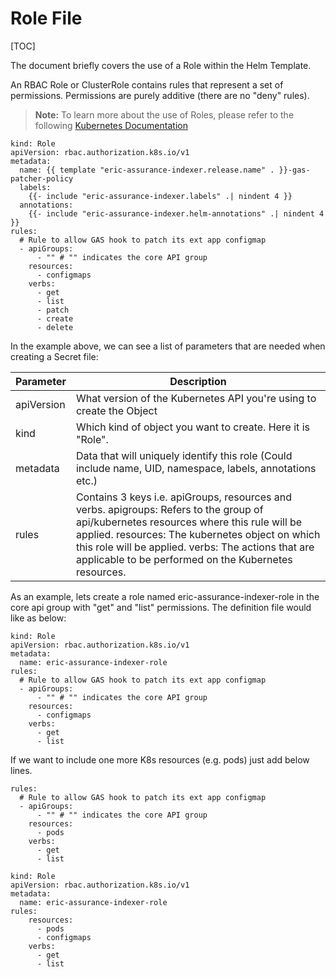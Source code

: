 # Role File

[TOC]


The document briefly covers the use of a Role within the Helm Template.

An RBAC Role or ClusterRole contains rules that represent a set of permissions.
Permissions are purely additive (there are no "deny" rules).

> **Note:** To learn more about the use of Roles, please refer to the following [Kubernetes Documentation](https://kubernetes.io/docs/reference/access-authn-authz/rbac/#role-and-clusterrole)


```
kind: Role
apiVersion: rbac.authorization.k8s.io/v1
metadata:
  name: {{ template "eric-assurance-indexer.release.name" . }}-gas-patcher-policy
  labels:
    {{- include "eric-assurance-indexer.labels" .| nindent 4 }}
  annotations:
    {{- include "eric-assurance-indexer.helm-annotations" .| nindent 4 }}
rules:
  # Rule to allow GAS hook to patch its ext app configmap
  - apiGroups:
      - "" # "" indicates the core API group
    resources:
      - configmaps
    verbs:
      - get
      - list
      - patch
      - create
      - delete

```


In the example above, we can see a list of parameters that are needed when creating a Secret file:

|Parameter|Description|
|-------------------------|-------------------------------------------------------------------------------------------------------------------------------------------------------------------------------------------------------------------------------------------------------------------------------------------------------|
|apiVersion|What version of the Kubernetes API you're using to create the Object|
|kind|Which kind of object you want to create. Here it is "Role".|
|metadata|Data that will uniquely identify this role (Could include name, UID, namespace, labels, annotations etc.)|
|rules|Contains 3 keys i.e. apiGroups, resources and verbs. apigroups: Refers to the group of api/kubernetes resources where this rule will be applied. resources: The kubernetes object on which this role will be applied. verbs: The actions that are applicable to be performed on the Kubernetes resources.|




As an example, lets create a role named eric-assurance-indexer-role in the core api group with "get" and "list" permissions.
The definition file would like as below:

```
kind: Role
apiVersion: rbac.authorization.k8s.io/v1
metadata:
  name: eric-assurance-indexer-role
rules:
  # Rule to allow GAS hook to patch its ext app configmap
  - apiGroups:
      - "" # "" indicates the core API group
    resources:
      - configmaps
    verbs:
      - get
      - list
```


If we want to include one more K8s resources (e.g. pods) just add below lines.

```
rules:
  # Rule to allow GAS hook to patch its ext app configmap
  - apiGroups:
      - "" # "" indicates the core API group
    resources:
      - pods
    verbs:
      - get
      - list

```


```
kind: Role
apiVersion: rbac.authorization.k8s.io/v1
metadata:
  name: eric-assurance-indexer-role
rules:
    resources:
      - pods
      - configmaps
    verbs:
      - get
      - list
```